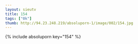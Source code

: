 ```yaml
--- 
layout: sieutv
title: 154
tags: ["0k"]
thumb: http://94.23.248.219/absoluporn-1/image/002/154.jpg
---
```

{% include absoluporn key="154" %} 

